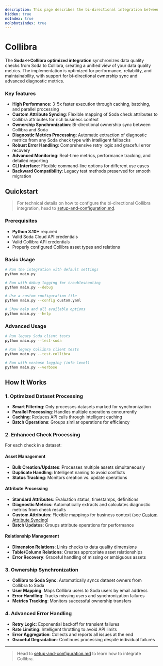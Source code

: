 ```yaml
---
description: This page describes the bi-directional integration between Soda and Collibra.
hidden: true
noIndex: true
noRobotsIndex: true
---
```


# Collibra

The **Soda↔Collibra optimized integration** synchronizes data quality checks from Soda to Collibra, creating a unified view of your data quality metrics. The implementation is optimized for performance, reliability, and maintainability, with support for bi-directional ownership sync and advanced diagnostic metrics.

### Key features

* **High Performance**: 3-5x faster execution through caching, batching, and parallel processing
* **Custom Attribute Syncing**: Flexible mapping of Soda check attributes to Collibra attributes for rich business context
* **Ownership Synchronization**: Bi-directional ownership sync between Collibra and Soda
* **Diagnostic Metrics Processing**: Automatic extraction of diagnostic metrics from any Soda check type with intelligent fallbacks
* **Robust Error Handling**: Comprehensive retry logic and graceful error recovery
* **Advanced Monitoring**: Real-time metrics, performance tracking, and detailed reporting
* **CLI Interface**: Flexible command-line options for different use cases
* **Backward Compatibility**: Legacy test methods preserved for smooth migration

## Quickstart

> For technical details on how to configure the bi-directional Collibra integration, head to [setup-and-configuration.md](setup-and-configuration.md "mention").

### Prerequisites

* **Python 3.10+** required
* Valid Soda Cloud API credentials
* Valid Collibra API credentials
* Properly configured Collibra asset types and relations

### Basic Usage

```bash
# Run the integration with default settings
python main.py

# Run with debug logging for troubleshooting
python main.py --debug

# Use a custom configuration file
python main.py --config custom.yaml

# Show help and all available options
python main.py --help
```

### Advanced Usage

```bash
# Run legacy Soda client tests
python main.py --test-soda

# Run legacy Collibra client tests
python main.py --test-collibra

# Run with verbose logging (info level)
python main.py --verbose
```

## How It Works

### 1. **Optimized Dataset Processing**

* **Smart Filtering**: Only processes datasets marked for synchronization
* **Parallel Processing**: Handles multiple operations concurrently
* **Caching**: Reduces API calls through intelligent caching
* **Batch Operations**: Groups similar operations for efficiency

### 2. **Enhanced Check Processing**

For each check in a dataset:

#### **Asset Management**

* **Bulk Creation/Updates**: Processes multiple assets simultaneously
* **Duplicate Handling**: Intelligent naming to avoid conflicts
* **Status Tracking**: Monitors creation vs. update operations

#### **Attribute Processing**

* **Standard Attributes**: Evaluation status, timestamps, definitions
* **Diagnostic Metrics**: Automatically extracts and calculates diagnostic metrics from check results
* **Custom Attributes**: Flexible mappings for business context (see [Custom Attribute Syncing](https://github.com/sodadata/soda-collibra-integration/blob/main/documentation.md#-custom-attribute-syncing))
* **Batch Updates**: Groups attribute operations for performance

#### **Relationship Management**

* **Dimension Relations**: Links checks to data quality dimensions
* **Table/Column Relations**: Creates appropriate asset relationships
* **Error Recovery**: Graceful handling of missing or ambiguous assets

### 3. **Ownership Synchronization**

* **Collibra to Soda Sync**: Automatically syncs dataset owners from Collibra to Soda
* **User Mapping**: Maps Collibra users to Soda users by email address
* **Error Handling**: Tracks missing users and synchronization failures
* **Metrics Tracking**: Monitors successful ownership transfers

### 4. **Advanced Error Handling**

* **Retry Logic**: Exponential backoff for transient failures
* **Rate Limiting**: Intelligent throttling to avoid API limits
* **Error Aggregation**: Collects and reports all issues at the end
* **Graceful Degradation**: Continues processing despite individual failures

***

> Head to [setup-and-configuration.md](setup-and-configuration.md "mention") to learn how to integrate Collibra.
